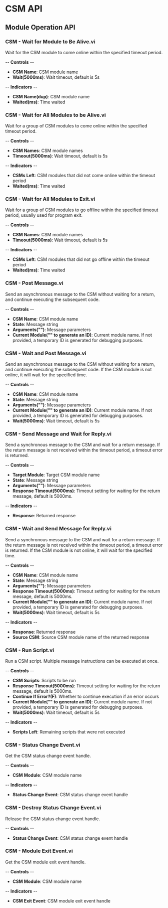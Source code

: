 # CSM API

## Module Operation API

### CSM - Wait for Module to Be Alive.vi

Wait for the CSM module to come online within the specified timeout period.

-- <b>Controls</b> --
- <b>CSM Name</b>: CSM module name
- <b>Wait(5000ms)</b>: Wait timeout, default is 5s

-- <b>Indicators</b> --
- <b>CSM Name(dup)</b>: CSM module name
- <b>Waited(ms)</b>: Time waited

### CSM - Wait for All Modules to be Alive.vi

Wait for a group of CSM modules to come online within the specified timeout period.

-- <b>Controls</b> --
- <b>CSM Names</b>: CSM module names
- <b>Timeout(5000ms)</b>: Wait timeout, default is 5s

-- <b>Indicators</b> --
- <b>CSMs Left</b>: CSM modules that did not come online within the timeout period
- <b>Waited(ms)</b>: Time waited

### CSM - Wait for All Modules to Exit.vi

Wait for a group of CSM modules to go offline within the specified timeout period, usually used for program exit.

-- <b>Controls</b> --
- <b>CSM Names</b>: CSM module names
- <b>Timeout(5000ms)</b>: Wait timeout, default is 5s

-- <b>Indicators</b> --
- <b>CSMs Left</b>: CSM modules that did not go offline within the timeout period
- <b>Waited(ms)</b>: Time waited

### CSM - Post Message.vi

Send an asynchronous message to the CSM without waiting for a return, and continue executing the subsequent code.

-- <b>Controls</b> --
- <b>CSM Name</b>: CSM module name
- <b>State</b>: Message string
- <b>Arguments("")</b>: Message parameters
- <b>Current Module("" to generate an ID)</b>: Current module name. If not provided, a temporary ID is generated for debugging purposes.

### CSM - Wait and Post Message.vi

Send an asynchronous message to the CSM without waiting for a return, and continue executing the subsequent code. If the CSM module is not online, it will wait for the specified time.

-- <b>Controls</b> --
- <b>CSM Name</b>: CSM module name
- <b>State</b>: Message string
- <b>Arguments("")</b>: Message parameters
- <b>Current Module("" to generate an ID)</b>: Current module name. If not provided, a temporary ID is generated for debugging purposes.
- <b>Wait(5000ms)</b>: Wait timeout, default is 5s

### CSM - Send Message and Wait for Reply.vi

Send a synchronous message to the CSM and wait for a return message. If the return message is not received within the timeout period, a timeout error is returned.

-- <b>Controls</b> --
- <b>Target Module</b>: Target CSM module name
- <b>State</b>: Message string
- <b>Arguments("")</b>: Message parameters
- <b>Response Timeout(5000ms)</b>: Timeout setting for waiting for the return message, default is 5000ms.

-- <b>Indicators</b> --
- <b>Response</b>: Returned response

### CSM - Wait and Send Message for Reply.vi

Send a synchronous message to the CSM and wait for a return message. If the return message is not received within the timeout period, a timeout error is returned. If the CSM module is not online, it will wait for the specified time.

-- <b>Controls</b> --
- <b>CSM Name</b>: CSM module name
- <b>State</b>: Message string
- <b>Arguments("")</b>: Message parameters
- <b>Response Timeout(5000ms)</b>: Timeout setting for waiting for the return message, default is 5000ms.
- <b>Current Module("" to generate an ID)</b>: Current module name. If not provided, a temporary ID is generated for debugging purposes.
- <b>Wait(5000ms)</b>: Wait timeout, default is 5s

-- <b>Indicators</b> --
- <b>Response</b>: Returned response
- <b>Source CSM</b>: Source CSM module name of the returned response

### CSM - Run Script.vi

Run a CSM script. Multiple message instructions can be executed at once.

-- <b>Controls</b> --
- <b>CSM Scripts</b>: Scripts to be run
- <b>Response Timeout(5000ms)</b>: Timeout setting for waiting for the return message, default is 5000ms.
- <b>Continue If Error?(F)</b>: Whether to continue execution if an error occurs
- <b>Current Module("" to generate an ID)</b>: Current module name. If not provided, a temporary ID is generated for debugging purposes.
- <b>Wait(5000ms)</b>: Wait timeout, default is 5s

-- <b>Indicators</b> --
- <b>Scripts Left</b>: Remaining scripts that were not executed

### CSM - Status Change Event.vi

Get the CSM status change event handle.

-- <b>Controls</b> --
- <b>CSM Module</b>: CSM module name

-- <b>Indicators</b> --
- <b>Status Change Event</b>: CSM status change event handle

### CSM - Destroy Status Change Event.vi

Release the CSM status change event handle.

-- <b>Controls</b> --
- <b>Status Change Event</b>: CSM status change event handle

### CSM - Module Exit Event.vi

Get the CSM module exit event handle.

-- <b>Controls</b> --
- <b>CSM Module</b>: CSM module name

-- <b>Indicators</b> --
- <b>CSM Exit Event</b>: CSM module exit event handle
